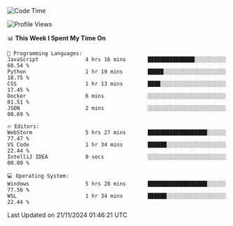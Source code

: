 <!--START_SECTION:waka-->
![Code Time](http://img.shields.io/badge/Code%20Time-770%20hrs%2043%20mins-blue)

![Profile Views](http://img.shields.io/badge/Profile%20Views-11-blue)

📊 **This Week I Spent My Time On** 

```text
💬 Programming Languages: 
JavaScript               4 hrs 16 mins       ███████████████░░░░░░░░░░   60.54 % 
Python                   1 hr 19 mins        █████░░░░░░░░░░░░░░░░░░░░   18.75 % 
CSS                      1 hr 13 mins        ████░░░░░░░░░░░░░░░░░░░░░   17.45 % 
Docker                   6 mins              ░░░░░░░░░░░░░░░░░░░░░░░░░   01.51 % 
JSON                     2 mins              ░░░░░░░░░░░░░░░░░░░░░░░░░   00.69 % 

🔥 Editors: 
WebStorm                 5 hrs 27 mins       ███████████████████░░░░░░   77.47 % 
VS Code                  1 hr 34 mins        ██████░░░░░░░░░░░░░░░░░░░   22.44 % 
IntelliJ IDEA            0 secs              ░░░░░░░░░░░░░░░░░░░░░░░░░   00.09 % 

💻 Operating System: 
Windows                  5 hrs 28 mins       ███████████████████░░░░░░   77.56 % 
WSL                      1 hr 34 mins        ██████░░░░░░░░░░░░░░░░░░░   22.44 % 
```


 Last Updated on 21/11/2024 01:46:21 UTC
<!--END_SECTION:waka-->
